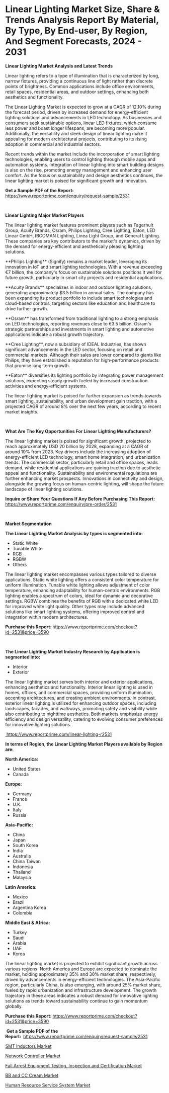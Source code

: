 <p><h1>Linear Lighting Market Size, Share & Trends Analysis Report By Material, By Type, By End-user, By Region, And Segment Forecasts, 2024 - 2031</h1></p><p><strong>Linear Lighting Market Analysis and Latest Trends</strong></p>
<p><p>Linear lighting refers to a type of illumination that is characterized by long, narrow fixtures, providing a continuous line of light rather than discrete points of brightness. Common applications include office environments, retail spaces, residential areas, and outdoor settings, enhancing both aesthetics and functionality. </p><p>The Linear Lighting Market is expected to grow at a CAGR of 12.10% during the forecast period, driven by increased demand for energy-efficient lighting solutions and advancements in LED technology. As businesses and consumers seek sustainable options, linear LED fixtures, which consume less power and boast longer lifespans, are becoming more popular. Additionally, the versatility and sleek design of linear lighting make it appealing for modern architectural projects, contributing to its rising adoption in commercial and industrial sectors.</p><p>Recent trends within the market include the incorporation of smart lighting technologies, enabling users to control lighting through mobile apps and automation systems. Integration of linear lighting into smart building designs is also on the rise, promoting energy management and enhancing user comfort. As the focus on sustainability and design aesthetics continues, the linear lighting market is poised for significant growth and innovation.</p></p>
<p><strong>Get a Sample PDF of the Report:&nbsp;</strong> <a href="https://www.reportprime.com/enquiry/request-sample/2531?utm_campaign=113&utm_medium=2&utm_source=Github&utm_content=ia&utm_term=27112024&utm_id=linear-lighting">https://www.reportprime.com/enquiry/request-sample/2531</a></p>
<p>&nbsp;</p>
<p><strong>Linear Lighting Major Market Players</strong></p>
<p><p>The linear lighting market features prominent players such as Fagerhult Group, Acuity Brands, Osram, Philips Lighting, Cree Lighting, Eaton, LED Linear GmbH, RICOMAN Lighting, Linea Light Group, and General Lighting. These companies are key contributors to the market's dynamics, driven by the demand for energy-efficient and aesthetically pleasing lighting solutions.</p><p>**Philips Lighting** (Signify) remains a market leader, leveraging its innovation in IoT and smart lighting technologies. With a revenue exceeding €7 billion, the company's focus on sustainable solutions positions it well for future growth, particularly in smart city projects and residential applications.</p><p>**Acuity Brands** specializes in indoor and outdoor lighting solutions, generating approximately $3.5 billion in annual sales. The company has been expanding its product portfolio to include smart technologies and cloud-based controls, targeting sectors like education and healthcare to drive further growth.</p><p>**Osram** has transformed from traditional lighting to a strong emphasis on LED technologies, reporting revenues close to €3.5 billion. Osram's strategic partnerships and investments in smart lighting and automotive applications indicate a robust growth trajectory.</p><p>**Cree Lighting**, now a subsidiary of IDEAL Industries, has shown significant advancements in the LED sector, focusing on retail and commercial markets. Although their sales are lower compared to giants like Philips, they have established a reputation for high-performance products that promise long-term growth.</p><p>**Eaton** diversifies its lighting portfolio by integrating power management solutions, expecting steady growth fueled by increased construction activities and energy-efficient systems.</p><p>The linear lighting market is poised for further expansion as trends towards smart lighting, sustainability, and urban development gain traction, with a projected CAGR of around 8% over the next few years, according to recent market insights.</p></p>
<p>&nbsp;</p>
<p><strong>What Are The Key Opportunities For Linear Lighting Manufacturers?</strong></p>
<p><p>The linear lighting market is poised for significant growth, projected to reach approximately USD 20 billion by 2028, expanding at a CAGR of around 10% from 2023. Key drivers include the increasing adoption of energy-efficient LED technology, smart home integration, and urbanization trends. The commercial sector, particularly retail and office spaces, leads demand, while residential applications are gaining traction due to aesthetic appeal and functionality. Sustainability and environmental regulations are further enhancing market prospects. Innovations in connectivity and design, alongside the growing focus on human-centric lighting, will shape the future landscape of linear lighting solutions.</p></p>
<p><strong>Inquire or Share Your Questions If Any Before Purchasing This Report:</strong> <a href="https://www.reportprime.com/enquiry/pre-order/2531?utm_campaign=113&utm_medium=2&utm_source=Github&utm_content=ia&utm_term=27112024&utm_id=linear-lighting">https://www.reportprime.com/enquiry/pre-order/2531</a></p>
<p>&nbsp;</p>
<p><strong>Market Segmentation</strong></p>
<p><strong>The Linear Lighting Market Analysis by types is segmented into:</strong></p>
<p><ul><li>Static White</li><li>Tunable White</li><li>RGB</li><li>RGBW</li><li>Others</li></ul></p>
<p><p>The linear lighting market encompasses various types tailored to diverse applications. Static white lighting offers a consistent color temperature for uniform illumination. Tunable white lighting allows adjustment of color temperature, enhancing adaptability for human-centric environments. RGB lighting enables a spectrum of colors, ideal for dynamic and decorative settings. RGBW combines the benefits of RGB with a dedicated white LED for improved white light quality. Other types may include advanced solutions like smart lighting systems, offering improved control and integration within modern architectures.</p></p>
<p><strong>Purchase this Report:&nbsp;</strong><a href="https://www.reportprime.com/checkout?id=2531&price=3590&utm_campaign=113&utm_medium=2&utm_source=Github&utm_content=ia&utm_term=27112024&utm_id=linear-lighting">https://www.reportprime.com/checkout?id=2531&price=3590</a></p>
<p>&nbsp;</p>
<p><strong>The Linear Lighting Market Industry Research by Application is segmented into:</strong></p>
<p><ul><li>Interior</li><li>Exterior</li></ul></p>
<p><p>The linear lighting market serves both interior and exterior applications, enhancing aesthetics and functionality. Interior linear lighting is used in homes, offices, and commercial spaces, providing uniform illumination, accenting architectures, and creating ambient environments. In contrast, exterior linear lighting is utilized for enhancing outdoor spaces, including landscapes, facades, and walkways, promoting safety and visibility while also contributing to nighttime aesthetics. Both markets emphasize energy efficiency and design versatility, catering to evolving consumer preferences for innovative lighting solutions.</p></p>
<p><a href="https://www.reportprime.com/linear-lighting-r2531?utm_campaign=113&utm_medium=2&utm_source=Github&utm_content=ia&utm_term=27112024&utm_id=linear-lighting">&nbsp;https://www.reportprime.com/linear-lighting-r2531</a></p>
<p><strong>In terms of Region, the Linear Lighting Market Players available by Region are:</strong></p>
<p>
    <p> <strong> North America: </strong>
        <ul>
            <li>United States</li>
            <li>Canada</li>
        </ul>
        </p> 
    <p> <strong> Europe: </strong>
        <ul>
            <li>Germany</li>
            <li>France</li>
            <li>U.K.</li>
            <li>Italy</li>
            <li>Russia</li>
        </ul>
        </p> 
    <p> <strong> Asia-Pacific: </strong>
        <ul>
            <li>China</li>
            <li>Japan</li>
            <li>South Korea</li>
            <li>India</li>
            <li>Australia</li>
            <li>China Taiwan</li>
            <li>Indonesia</li>
            <li>Thailand</li>
            <li>Malaysia</li>
        </ul>
        </p> 
    <p> <strong> Latin America: </strong>
        <ul>
            <li>Mexico</li>
            <li>Brazil</li>
            <li>Argentina Korea</li>
            <li>Colombia</li>
        </ul>
        </p> 
    <p> <strong> Middle East & Africa: </strong>
        <ul>
            <li>Turkey</li>
            <li>Saudi</li>
            <li>Arabia</li>
            <li>UAE</li>
            <li>Korea</li>
        </ul>
    </p>
    </p>
<p><p>The linear lighting market is projected to exhibit significant growth across various regions. North America and Europe are expected to dominate the market, holding approximately 35% and 30% market share, respectively, driven by advancements in energy-efficient technologies. The Asia-Pacific region, particularly China, is also emerging, with around 25% market share, fueled by rapid urbanization and infrastructure development. The growth trajectory in these areas indicates a robust demand for innovative lighting solutions as trends toward sustainability continue to gain momentum globally.</p></p>
<p><strong>Purchase this Report: </strong><a href="https://www.reportprime.com/checkout?id=2531&price=3590&utm_campaign=113&utm_medium=2&utm_source=Github&utm_content=ia&utm_term=27112024&utm_id=linear-lighting">https://www.reportprime.com/checkout?id=2531&price=3590</a></p>
<p>&nbsp;<strong>Get a Sample PDF of the Report:&nbsp;&nbsp;</strong><a href="https://www.reportprime.com/enquiry/request-sample/2531?utm_campaign=113&utm_medium=2&utm_source=Github&utm_content=ia&utm_term=27112024&utm_id=linear-lighting">https://www.reportprime.com/enquiry/request-sample/2531</a></p>
<p><strong></strong></p>
<p><p><a href="https://github.com/rileymgdorcas/Market-Research-Report-List-1/blob/main/smt-inductors-market.md?utm_campaign=113&utm_medium=2&utm_source=Github&utm_content=ia&utm_term=27112024&utm_id=linear-lighting">SMT Inductors Market</a></p><p><a href="https://github.com/LilianFaulkner65/Market-Research-Report-List-1/blob/main/network-controller-market.md?utm_campaign=113&utm_medium=2&utm_source=Github&utm_content=ia&utm_term=27112024&utm_id=linear-lighting">Network Controller Market</a></p><p><a href="https://issuu.com/reportprime-2/docs/fall-arrest-equipment-testing-inspe_748e3022c16dcc?utm_campaign=113&utm_medium=2&utm_source=Github&utm_content=ia&utm_term=27112024&utm_id=linear-lighting">Fall Arrest Equipment Testing, Inspection and Certification Market</a></p><p><a href="https://www.linkedin.com/pulse/navigating-bb-cc-cream-market-expert-analysis-forecast-period-hgnic?utm_campaign=113&utm_medium=2&utm_source=Github&utm_content=ia&utm_term=27112024&utm_id=linear-lighting">BB and CC Cream Market</a></p><p><a href="https://issuu.com/reportprime-2/docs/human-resource-service-system-marke_f42fa3be1f19f6?utm_campaign=113&utm_medium=2&utm_source=Github&utm_content=ia&utm_term=27112024&utm_id=linear-lighting">Human Resource Service System Market</a></p></p>